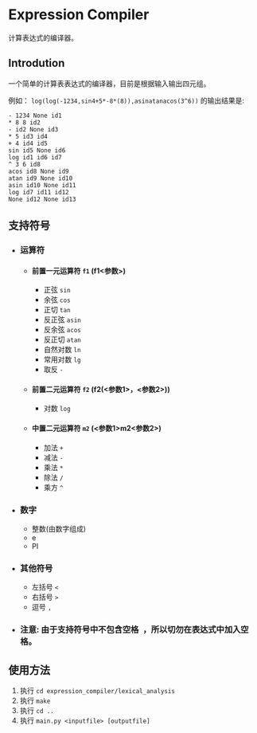 # Expression Compiler

计算表达式的编译器。

## Introdution

一个简单的计算表表达式的编译器，目前是根据输入输出四元组。

例如： `log(log(-1234,sin4+5*-8*(8)),asinatanacos(3^6))` 的输出结果是:

	- 1234 None id1
	* 8 8 id2
	- id2 None id3
	* 5 id3 id4
	+ 4 id4 id5
	sin id5 None id6
	log id1 id6 id7
	^ 3 6 id8
	acos id8 None id9
	atan id9 None id10
	asin id10 None id11
	log id7 id11 id12
	None id12 None id13

## 支持符号

*   ### 运算符
	*   
	    #### 前置一元运算符 `f1` (f1<参数>)
		*   正弦 `sin`
		*   余弦 `cos`
		*   正切 `tan`
		*   反正弦 `asin`
		*   反余弦 `acos`
		*   反正切 `atan`
		*   自然对数 `ln`
		*   常用对数 `lg`
		*   取反 `-`
	*   
        #### 前置二元运算符 `f2` (f2(<参数1>，<参数2>))
		*   对数 `log`
	*   
	    #### 中置二元运算符 `m2` (<参数1>m2<参数2>)
		*   加法 `+`
		*   减法 `-`
		*   乘法 `*`
		*   除法 `/`
		*   乘方 `^`
*   ### 数字
	*   整数(由数字组成)
	*   e
	*   PI
*   ### 其他符号
	*   左括号 `<`
	*   右括号 `>`
	*   逗号 `,`
*   ### 注意: 由于支持符号中不包含空格` `，所以切勿在表达式中加入空格。

## 使用方法

1.  执行 `cd expression_compiler/lexical_analysis`
1.  执行 `make`
1.  执行 `cd ..`
1.  执行 `main.py <inputfile> [outputfile]`